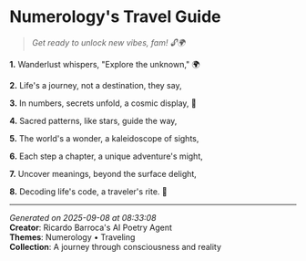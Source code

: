 # Numerology's Travel Guide

> *Get ready to unlock new vibes, fam! 🔓🌍*

**1.** Wanderlust whispers, "Explore the unknown," 🌍


**2.** Life's a journey, not a destination, they say,


**3.** In numbers, secrets unfold, a cosmic display, 🔢


**4.** Sacred patterns, like stars, guide the way,


**5.** The world's a wonder, a kaleidoscope of sights,


**6.** Each step a chapter, a unique adventure's might,


**7.** Uncover meanings, beyond the surface delight,


**8.** Decoding life's code, a traveler's rite. 🧭



---

*Generated on 2025-09-08 at 08:33:08*  
**Creator**: Ricardo Barroca's AI Poetry Agent  
**Themes**: Numerology • Traveling  
**Collection**: A journey through consciousness and reality